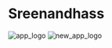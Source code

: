 # Sreenandhass
![app_logo](https://github.com/loshith-11/Sreenandhass/assets/109982286/f9f75768-d86b-42d1-9aa8-b53d45972bff)
![new_app_logo](https://github.com/loshith-11/Sreenandhass/assets/109982286/61508c24-0fc8-40e9-b453-db58ac125615)
